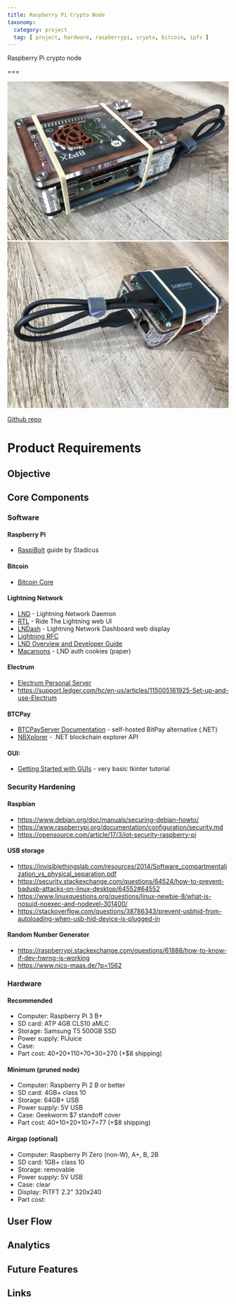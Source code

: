 ```yaml
---
title: Raspberry Pi Crypto Node
taxonomy:
  category: project
  tag: [ project, hardware, raspberrypi, crypto, bitcoin, ipfs ]
---
```


Raspberry Pi crypto node

===

![](01.jpg) ![](02.jpg)

[Github repo](https://github.com/thinkmassive/)

# Product Requirements

## Objective

## Core Components

### Software
#### Raspberry Pi
- [RaspiBolt]() guide by Stadicus
#### Bitcoin
- [Bitcoin Core]()
#### Lightning Network
- [LND](https://github.com/lightningnetwork/lnd) - Lightning Network Daemon
- [RTL]() - Ride The Lightning web UI
- [LNDash]() - Lightning Network Dashboard web display
- [Lightning RFC](https://github.com/lightningnetwork/lightning-rfc/blob/master/00-introduction.md)
- [LND Overview and Developer Guide](https://dev.lightning.community/overview/)
- [Macaroons](http://theory.stanford.edu/%7Eataly/Papers/macaroons.pdf) - LND auth cookies (paper)
#### Electrum
- [Electrum Personal Server]()
- https://support.ledger.com/hc/en-us/articles/115005161925-Set-up-and-use-Electrum
#### BTCPay
- [BTCPayServer Documentation](https://github.com/btcpayserver/btcpayserver-doc#documentation) - self-hosted BitPay alternative (.NET)
- [NBXplorer](https://hub.docker.com/r/nicolasdorier/nbxplorer/) - .NET blockchain explorer API
#### GUI:
- [Getting Started with GUIs](https://projects.raspberrypi.org/en/projects/getting-started-with-guis) - very basic tkinter tutorial

### Security Hardening
#### Raspbian
- https://www.debian.org/doc/manuals/securing-debian-howto/
- https://www.raspberrypi.org/documentation/configuration/security.md
- https://opensource.com/article/17/3/iot-security-raspberry-pi
#### USB storage
- https://invisiblethingslab.com/resources/2014/Software_compartmentalization_vs_physical_separation.pdf
- https://security.stackexchange.com/questions/64524/how-to-prevent-badusb-attacks-on-linux-desktop/64552#64552
- https://www.linuxquestions.org/questions/linux-newbie-8/what-is-nosuid-noexec-and-nodevel-301400/
- https://stackoverflow.com/questions/38786343/prevent-usbhid-from-autoloading-when-usb-hid-device-is-plugged-in
#### Random Number Generator
- https://raspberrypi.stackexchange.com/questions/61888/how-to-know-if-dev-hwrng-is-working
- https://www.nico-maas.de/?p=1562

### Hardware
#### Recommended
- Computer: Raspberry Pi 3 B+
- SD card: ATP 4GB CLS10 aMLC
- Storage: Samsung T5 500GB SSD
- Power supply: PiJuice
- Case: 
- Part cost: 40+20+110+70+30=270 (+$8 shipping)
#### Minimum (pruned node)
- Computer: Raspberry Pi 2 B or better
- SD card: 4GB+ class 10
- Storage: 64GB+ USB 
- Power supply: 5V USB
- Case: Geekworm $7 standoff cover
- Part cost: 40+10+20+10+7=77 (+$8 shipping)
#### Airgap (optional)
- Computer: Raspberry Pi Zero (non-W), A+, B, 2B
- SD card: 1GB+ class 10
- Storage: removable
- Power supply: 5V USB
- Case: clear
- Display: PiTFT 2.2" 320x240
- Part cost: 

## User Flow

## Analytics

## Future Features

## Links
